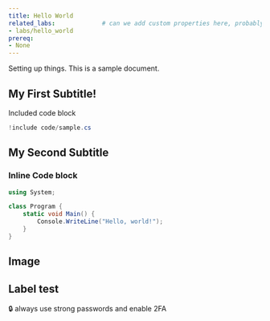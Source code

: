 ```yaml
---
title: Hello World
related_labs:             # can we add custom properties here, probably?
- labs/hello_world
prereq:
- None
---
```



Setting up things. This is a sample document.


## My First Subtitle!

Included code block

```csharp
!include code/sample.cs
```

## My Second Subtitle


### Inline Code block

```csharp
using System;

class Program {
    static void Main() {
        Console.WriteLine("Hello, world!");
    }
}
```

## Image


 
## Label test

:lock: always use strong passwords and enable 2FA